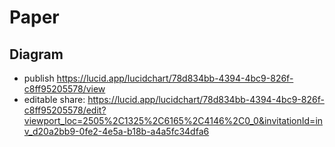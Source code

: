 # Paper

## Diagram

- publish https://lucid.app/lucidchart/78d834bb-4394-4bc9-826f-c8ff95205578/view
- editable share: https://lucid.app/lucidchart/78d834bb-4394-4bc9-826f-c8ff95205578/edit?viewport_loc=2505%2C1325%2C6165%2C4146%2C0_0&invitationId=inv_d20a2bb9-0fe2-4e5a-b18b-a4a5fc34dfa6
